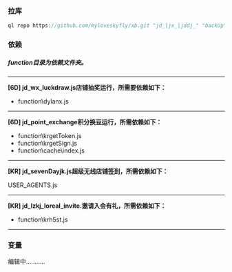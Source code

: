 
### 拉库
```javascript
ql repo https://github.com/myloveskyfly/xb.git "jd_|jx_|jddj_" "backUp" "^jd[^_]|USER|JD|function|sendNotify|ql"
```
### 依赖
##### function目录为依赖文件夹。

------------

**[6D] jd_wx_luckdraw.js店铺抽奖运行，所需要依赖如下：**

- function\dylanx.js

------------

**[6D] jd_point_exchange积分换豆运行，所需依赖如下：**

- function\krgetToken.js
- function\krgetSign.js
- function\cache\index.js

------------

**[KR] jd_sevenDayjk.js超级无线店铺签到，所需依赖如下：**

USER_AGENTS.js

------------

**[KR] jd_lzkj_loreal_invite.邀请入会有礼，所需依赖如下：**

- function\krh5st.js

------------
### 变量
编辑中...........

